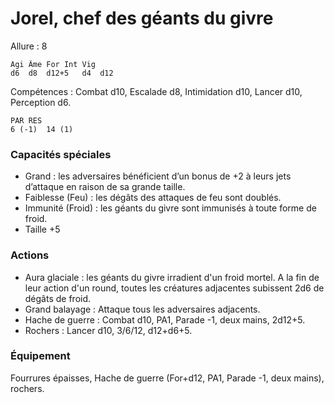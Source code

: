 # Jorel, chef des géants du givre

Allure : 8

	Agi	Âme	For	Int	Vig
	d6	d8	d12+5	d4	d12

Compétences : Combat d10, Escalade d8, Intimidation d10, Lancer d10, Perception d6.

	PAR	RES
	6 (-1)	14 (1)

### Capacités spéciales
- Grand : les adversaires bénéficient d’un bonus de +2 à leurs jets d’attaque en raison de sa grande taille.
- Faiblesse (Feu) : les dégâts des attaques de feu sont doublés.
- Immunité (Froid) : les géants du givre sont immunisés à toute forme de froid.
- Taille +5

### Actions
- Aura glaciale : les géants du givre irradient d'un froid mortel. A la fin de leur action d'un round, toutes les créatures adjacentes subissent 2d6 de dégâts de froid.
- Grand balayage : Attaque tous les adversaires adjacents.
- Hache de guerre : Combat d10, PA1, Parade -1, deux mains, 2d12+5.
- Rochers : Lancer d10, 3/6/12, d12+d6+5.

### Équipement
Fourrures épaisses, Hache de guerre (For+d12, PA1, Parade -1, deux mains), rochers.
